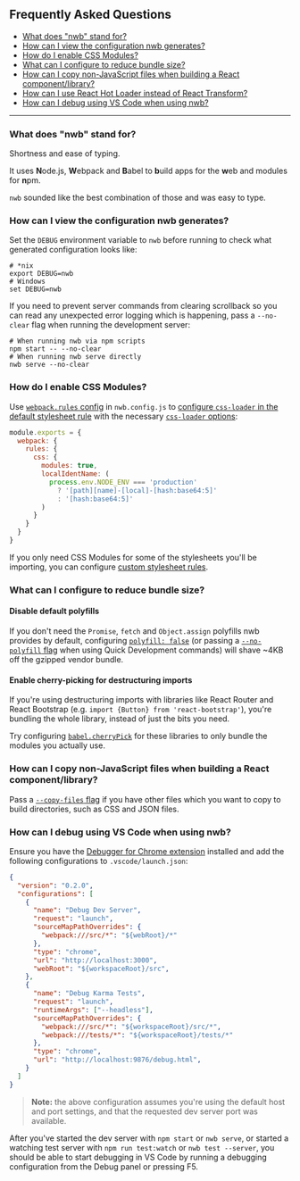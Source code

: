 ## Frequently Asked Questions

- [What does "nwb" stand for?](#what-does-nwb-stand-for)
- [How can I view the configuration nwb generates?](#how-can-i-view-the-configuration-nwb-generates)
- [How do I enable CSS Modules?](#how-do-i-enable-css-modules)
- [What can I configure to reduce bundle size?](#what-can-i-configure-to-reduce-bundle-size)
- [How can I copy non-JavaScript files when building a React component/library?](#how-can-i-copy-non-javascript-files-when-building-a-react-componentlibrary)
- [How can I use React Hot Loader instead of React Transform?](#how-can-i-use-react-hot-loader-instead-of-react-transform)
- [How can I debug using VS Code when using nwb?](#how-can-i-debug-using-vs-code-when-using-nwb)

---

### What does "nwb" stand for?

Shortness and ease of typing.

It uses **N**ode.js, **W**ebpack and **B**abel to **b**uild apps for the **w**eb and modules for **n**pm.

`nwb` sounded like the best combination of those and was easy to type.

### How can I view the configuration nwb generates?

Set the `DEBUG` environment variable to `nwb` before running to check what generated configuration looks like:

```
# *nix
export DEBUG=nwb
# Windows
set DEBUG=nwb
```

If you need to prevent server commands from clearing scrollback so you can read any unexpected error logging which is happening, pass a `--no-clear` flag when running the development server:

```
# When running nwb via npm scripts
npm start -- --no-clear
# When running nwb serve directly
nwb serve --no-clear
```

### How do I enable CSS Modules?

Use [`webpack.rules` config](/docs/Configuration.md#rules-object) in `nwb.config.js` to [configure `css-loader` in the default stylesheet rule](/docs/Stylesheets.md#default-stylesheet-rules) with the necessary [`css-loader` options](https://github.com/webpack-contrib/css-loader#options):

```js
module.exports = {
  webpack: {
    rules: {
      css: {
        modules: true,
        localIdentName: (
          process.env.NODE_ENV === 'production'
            ? '[path][name]-[local]-[hash:base64:5]'
            : '[hash:base64:5]'
        )
      }
    }
  }
}
```

If you only need CSS Modules for some of the stylesheets you'll be importing, you can configure [custom stylesheet rules](/docs/Stylesheets.md#custom-stylesheet-rules).

### What can I configure to reduce bundle size?

#### Disable default polyfills

If you don't need the `Promise`, `fetch` and `Object.assign` polyfills nwb provides by default, configuring [`polyfill: false`](/docs/Configuration.md#polyfill-boolean) (or passing a [`--no-polyfill` flag](/docs/guides/QuickDevelopment.md#options-for-run-and-build-commands) when using Quick Development commands) will shave ~4KB off the gzipped vendor bundle.

#### Enable cherry-picking for destructuring imports

If you're using destructuring imports with libraries like React Router and React Bootstrap (e.g. `import {Button} from 'react-bootstrap'`), you're bundling the whole library, instead of just the bits you need.

Try configuring [`babel.cherryPick`](/docs/Configuration.md#cherrypick-string--arraystring) for these libraries to only bundle the modules you actually use.

### How can I copy non-JavaScript files when building a React component/library?

Pass a [`--copy-files` flag](/docs/guides/ReactComponent.md#--copy-files) if you have other files which you want to copy to build directories, such as CSS and JSON files.

### How can I debug using VS Code when using nwb?

Ensure you have the [Debugger for Chrome extension](https://marketplace.visualstudio.com/items?itemName=msjsdiag.debugger-for-chrome) installed and add the following configurations to `.vscode/launch.json`:

```json
{
  "version": "0.2.0",
  "configurations": [
    {
      "name": "Debug Dev Server",
      "request": "launch",
      "sourceMapPathOverrides": {
        "webpack:///src/*": "${webRoot}/*"
      },
      "type": "chrome",
      "url": "http://localhost:3000",
      "webRoot": "${workspaceRoot}/src",
    },
    {
      "name": "Debug Karma Tests",
      "request": "launch",
      "runtimeArgs": ["--headless"],
      "sourceMapPathOverrides": {
        "webpack:///src/*": "${workspaceRoot}/src/*",
        "webpack:///tests/*": "${workspaceRoot}/tests/*"
      },
      "type": "chrome",
      "url": "http://localhost:9876/debug.html",
    }
  ]
}
```

> **Note:** the above configuration assumes you're using the default host and port settings, and that the requested dev server port was available.

After you've started the dev server with `npm start` or `nwb serve`, or started a watching test server with `npm run test:watch` or `nwb test --server`, you should be able to start debugging in VS Code by running a debugging configuration from the Debug panel or pressing F5.

